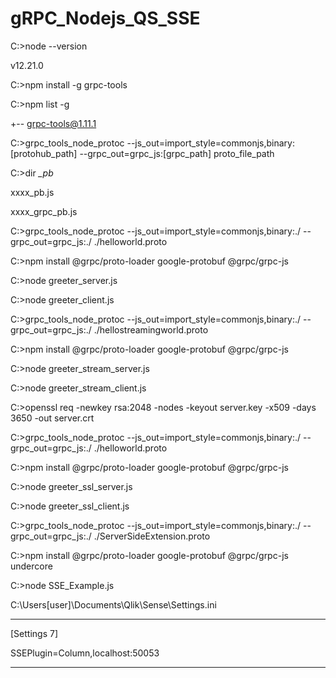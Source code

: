 # gRPC_Nodejs_QS_SSE
C:\>node --version

  v12.21.0

C:\>npm install -g grpc-tools

C:\>npm list -g

  +-- grpc-tools@1.11.1

C:\>grpc_tools_node_protoc --js_out=import_style=commonjs,binary:[protohub_path] --grpc_out=grpc_js:[grpc_path] proto_file_path

C:\>dir *_pb*

  xxxx_pb.js

  xxxx_grpc_pb.js





C:\>grpc_tools_node_protoc --js_out=import_style=commonjs,binary:./ --grpc_out=grpc_js:./ ./helloworld.proto

C:\>npm install @grpc/proto-loader google-protobuf @grpc/grpc-js

C:\>node greeter_server.js

C:\>node greeter_client.js





C:\>grpc_tools_node_protoc --js_out=import_style=commonjs,binary:./ --grpc_out=grpc_js:./ ./hellostreamingworld.proto

C:\>npm install @grpc/proto-loader google-protobuf @grpc/grpc-js

C:\>node greeter_stream_server.js

C:\>node greeter_stream_client.js





C:\>openssl req -newkey rsa:2048 -nodes -keyout server.key -x509 -days 3650 -out server.crt

C:\>grpc_tools_node_protoc --js_out=import_style=commonjs,binary:./ --grpc_out=grpc_js:./ ./helloworld.proto

C:\>npm install @grpc/proto-loader google-protobuf @grpc/grpc-js

C:\>node greeter_ssl_server.js

C:\>node greeter_ssl_client.js





C:\>grpc_tools_node_protoc --js_out=import_style=commonjs,binary:./ --grpc_out=grpc_js:./ ./ServerSideExtension.proto

C:\>npm install @grpc/proto-loader google-protobuf @grpc/grpc-js undercore

C:\>node SSE_Example.js



C:\Users\[user]\Documents\Qlik\Sense\Settings.ini

------

[Settings 7]

SSEPlugin=Column,localhost:50053



------

